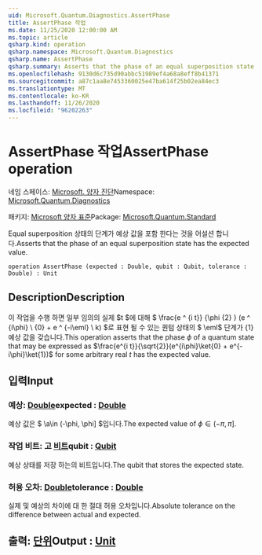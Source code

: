 ```yaml
---
uid: Microsoft.Quantum.Diagnostics.AssertPhase
title: AssertPhase 작업
ms.date: 11/25/2020 12:00:00 AM
ms.topic: article
qsharp.kind: operation
qsharp.namespace: Microsoft.Quantum.Diagnostics
qsharp.name: AssertPhase
qsharp.summary: Asserts that the phase of an equal superposition state has the expected value.
ms.openlocfilehash: 9130d6c735d90abbc51989ef4a68a8eff8b41371
ms.sourcegitcommit: a87c1aa8e7453360025e47ba614f25b02ea84ec3
ms.translationtype: MT
ms.contentlocale: ko-KR
ms.lasthandoff: 11/26/2020
ms.locfileid: "96202263"
---
```

# <a name="assertphase-operation"></a><span data-ttu-id="1dfe9-102">AssertPhase 작업</span><span class="sxs-lookup"><span data-stu-id="1dfe9-102">AssertPhase operation</span></span>

<span data-ttu-id="1dfe9-103">네임 스페이스: [Microsoft. 양자 진단](xref:Microsoft.Quantum.Diagnostics)</span><span class="sxs-lookup"><span data-stu-id="1dfe9-103">Namespace: [Microsoft.Quantum.Diagnostics](xref:Microsoft.Quantum.Diagnostics)</span></span>

<span data-ttu-id="1dfe9-104">패키지: [Microsoft 양자 표준](https://nuget.org/packages/Microsoft.Quantum.Standard)</span><span class="sxs-lookup"><span data-stu-id="1dfe9-104">Package: [Microsoft.Quantum.Standard](https://nuget.org/packages/Microsoft.Quantum.Standard)</span></span>


<span data-ttu-id="1dfe9-105">Equal superposition 상태의 단계가 예상 값을 포함 한다는 것을 어설션 합니다.</span><span class="sxs-lookup"><span data-stu-id="1dfe9-105">Asserts that the phase of an equal superposition state has the expected value.</span></span>

```qsharp
operation AssertPhase (expected : Double, qubit : Qubit, tolerance : Double) : Unit
```


## <a name="description"></a><span data-ttu-id="1dfe9-106">Description</span><span class="sxs-lookup"><span data-stu-id="1dfe9-106">Description</span></span>

<span data-ttu-id="1dfe9-107">이 작업을 수행 하면 일부 임의의 실제 $t $에 대해 $ \frac{e ^ {i t}} {\phi {2} } (e ^ {i\phi} \ {0} + e ^ {-i\eml} \ k) $로 표현 될 수 있는 퀀텀 상태의 $ \eml$ 단계가 {1} 예상 값을 갖습니다.</span><span class="sxs-lookup"><span data-stu-id="1dfe9-107">This operation asserts that the phase $\phi$ of a quantum state that may be expressed as $\frac{e^{i t}}{\sqrt{2}}(e^{i\phi}\ket{0} + e^{-i\phi}\ket{1})$ for some arbitrary real $t$ has the expected value.</span></span>

## <a name="input"></a><span data-ttu-id="1dfe9-108">입력</span><span class="sxs-lookup"><span data-stu-id="1dfe9-108">Input</span></span>

### <a name="expected--double"></a><span data-ttu-id="1dfe9-109">예상: [Double](xref:microsoft.quantum.lang-ref.double)</span><span class="sxs-lookup"><span data-stu-id="1dfe9-109">expected : [Double](xref:microsoft.quantum.lang-ref.double)</span></span>

<span data-ttu-id="1dfe9-110">예상 값은 $ \\a\in (-\phi, \phi] $입니다.</span><span class="sxs-lookup"><span data-stu-id="1dfe9-110">The expected value of $\phi \in (-\pi,\pi]$.</span></span>


### <a name="qubit--qubit"></a><span data-ttu-id="1dfe9-111">작업 비트: 고 [비트](xref:microsoft.quantum.lang-ref.qubit)</span><span class="sxs-lookup"><span data-stu-id="1dfe9-111">qubit : [Qubit](xref:microsoft.quantum.lang-ref.qubit)</span></span>

<span data-ttu-id="1dfe9-112">예상 상태를 저장 하는의 비트입니다.</span><span class="sxs-lookup"><span data-stu-id="1dfe9-112">The qubit that stores the expected state.</span></span>


### <a name="tolerance--double"></a><span data-ttu-id="1dfe9-113">허용 오차: [Double](xref:microsoft.quantum.lang-ref.double)</span><span class="sxs-lookup"><span data-stu-id="1dfe9-113">tolerance : [Double](xref:microsoft.quantum.lang-ref.double)</span></span>

<span data-ttu-id="1dfe9-114">실제 및 예상의 차이에 대 한 절대 허용 오차입니다.</span><span class="sxs-lookup"><span data-stu-id="1dfe9-114">Absolute tolerance on the difference between actual and expected.</span></span>



## <a name="output--unit"></a><span data-ttu-id="1dfe9-115">출력: [단위](xref:microsoft.quantum.lang-ref.unit)</span><span class="sxs-lookup"><span data-stu-id="1dfe9-115">Output : [Unit](xref:microsoft.quantum.lang-ref.unit)</span></span>

